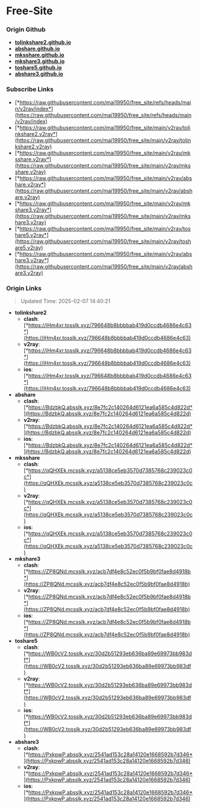 # Free-Site

### Origin Github

- [**tolinkshare2.github.io**](https://github.com/tolinkshare2/tolinkshare2.github.io)
- [**abshare.github.io**](https://github.com/abshare/abshare.github.io)
- [**mksshare.github.io**](https://github.com/mksshare/mksshare.github.io)
- [**mkshare3.github.io**](https://github.com/mkshare3/mkshare3.github.io)
- [**toshare5.github.io**](https://github.com/toshare5/toshare5.github.io)
- [**abshare3.github.io**](https://github.com/abshare3/abshare3.github.io)

### Subscribe Links

- [*https://raw.githubusercontent.com/mai19950/free_site/refs/heads/main/v2ray/index*](https://raw.githubusercontent.com/mai19950/free_site/refs/heads/main/v2ray/index)
- [*https://raw.githubusercontent.com/mai19950/free_site/main/v2ray/tolinkshare2.v2ray*](https://raw.githubusercontent.com/mai19950/free_site/main/v2ray/tolinkshare2.v2ray)
- [*https://raw.githubusercontent.com/mai19950/free_site/main/v2ray/mksshare.v2ray*](https://raw.githubusercontent.com/mai19950/free_site/main/v2ray/mksshare.v2ray)
- [*https://raw.githubusercontent.com/mai19950/free_site/main/v2ray/abshare.v2ray*](https://raw.githubusercontent.com/mai19950/free_site/main/v2ray/abshare.v2ray)
- [*https://raw.githubusercontent.com/mai19950/free_site/main/v2ray/mkshare3.v2ray*](https://raw.githubusercontent.com/mai19950/free_site/main/v2ray/mkshare3.v2ray)
- [*https://raw.githubusercontent.com/mai19950/free_site/main/v2ray/toshare5.v2ray*](https://raw.githubusercontent.com/mai19950/free_site/main/v2ray/toshare5.v2ray)
- [*https://raw.githubusercontent.com/mai19950/free_site/main/v2ray/abshare3.v2ray*](https://raw.githubusercontent.com/mai19950/free_site/main/v2ray/abshare3.v2ray)

### Origin Links

> Updated Time: 2025-02-07 14:40:21

- **tolinkshare2**
  - **clash**: [*https://iHm4xr.tosslk.xyz/796648b8bbbbab419d0ccdb4686e4c63*](https://iHm4xr.tosslk.xyz/796648b8bbbbab419d0ccdb4686e4c63)
  - **v2ray**: [*https://iHm4xr.tosslk.xyz/796648b8bbbbab419d0ccdb4686e4c63*](https://iHm4xr.tosslk.xyz/796648b8bbbbab419d0ccdb4686e4c63)
  - **ios**: [*https://iHm4xr.tosslk.xyz/796648b8bbbbab419d0ccdb4686e4c63*](https://iHm4xr.tosslk.xyz/796648b8bbbbab419d0ccdb4686e4c63)
- **abshare**
  - **clash**: [*https://BdzbkQ.absslk.xyz/8e7fc2c140264d6121ea6a585c4d822d*](https://BdzbkQ.absslk.xyz/8e7fc2c140264d6121ea6a585c4d822d)
  - **v2ray**: [*https://BdzbkQ.absslk.xyz/8e7fc2c140264d6121ea6a585c4d822d*](https://BdzbkQ.absslk.xyz/8e7fc2c140264d6121ea6a585c4d822d)
  - **ios**: [*https://BdzbkQ.absslk.xyz/8e7fc2c140264d6121ea6a585c4d822d*](https://BdzbkQ.absslk.xyz/8e7fc2c140264d6121ea6a585c4d822d)
- **mksshare**
  - **clash**: [*https://qQHXEk.mcsslk.xyz/a5138ce5eb3570d7385768c239023c0c*](https://qQHXEk.mcsslk.xyz/a5138ce5eb3570d7385768c239023c0c)
  - **v2ray**: [*https://qQHXEk.mcsslk.xyz/a5138ce5eb3570d7385768c239023c0c*](https://qQHXEk.mcsslk.xyz/a5138ce5eb3570d7385768c239023c0c)
  - **ios**: [*https://qQHXEk.mcsslk.xyz/a5138ce5eb3570d7385768c239023c0c*](https://qQHXEk.mcsslk.xyz/a5138ce5eb3570d7385768c239023c0c)
- **mkshare3**
  - **clash**: [*https://ZP8QNd.mcsslk.xyz/acb7df4e8c52ec0f5b9bf0fae8d4918b*](https://ZP8QNd.mcsslk.xyz/acb7df4e8c52ec0f5b9bf0fae8d4918b)
  - **v2ray**: [*https://ZP8QNd.mcsslk.xyz/acb7df4e8c52ec0f5b9bf0fae8d4918b*](https://ZP8QNd.mcsslk.xyz/acb7df4e8c52ec0f5b9bf0fae8d4918b)
  - **ios**: [*https://ZP8QNd.mcsslk.xyz/acb7df4e8c52ec0f5b9bf0fae8d4918b*](https://ZP8QNd.mcsslk.xyz/acb7df4e8c52ec0f5b9bf0fae8d4918b)
- **toshare5**
  - **clash**: [*https://WB0cV2.tosslk.xyz/30d2b51293eb636ba89e69973bb983df*](https://WB0cV2.tosslk.xyz/30d2b51293eb636ba89e69973bb983df)
  - **v2ray**: [*https://WB0cV2.tosslk.xyz/30d2b51293eb636ba89e69973bb983df*](https://WB0cV2.tosslk.xyz/30d2b51293eb636ba89e69973bb983df)
  - **ios**: [*https://WB0cV2.tosslk.xyz/30d2b51293eb636ba89e69973bb983df*](https://WB0cV2.tosslk.xyz/30d2b51293eb636ba89e69973bb983df)
- **abshare3**
  - **clash**: [*https://PxkpwP.absslk.xyz/2541ad153c28a14120e1668592b7d346*](https://PxkpwP.absslk.xyz/2541ad153c28a14120e1668592b7d346)
  - **v2ray**: [*https://PxkpwP.absslk.xyz/2541ad153c28a14120e1668592b7d346*](https://PxkpwP.absslk.xyz/2541ad153c28a14120e1668592b7d346)
  - **ios**: [*https://PxkpwP.absslk.xyz/2541ad153c28a14120e1668592b7d346*](https://PxkpwP.absslk.xyz/2541ad153c28a14120e1668592b7d346)
